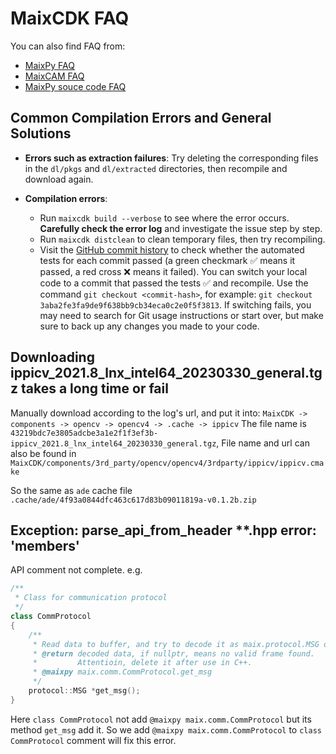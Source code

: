 MaixCDK FAQ
===

You can also find FAQ from:
* [MaixPy FAQ](https://wiki.sipeed.com/maixpy/doc/en/faq.html)
* [MaixCAM FAQ](https://wiki.sipeed.com/hardware/zh/maixcam/faq.html)
* [MaixPy souce code FAQ](https://wiki.sipeed.com/maixpy/doc/zh/source_code/faq.html)


## Common Compilation Errors and General Solutions

* **Errors such as extraction failures**: Try deleting the corresponding files in the `dl/pkgs` and `dl/extracted` directories, then recompile and download again.

* **Compilation errors**:
  * Run `maixcdk build --verbose` to see where the error occurs. **Carefully check the error log** and investigate the issue step by step.
  * Run `maixcdk distclean` to clean temporary files, then try recompiling.
  * Visit the [GitHub commit history](https://github.com/sipeed/MaixCDK/commits/main/) to check whether the automated tests for each commit passed (a green checkmark ✅ means it passed, a red cross ❌ means it failed). You can switch your local code to a commit that passed the tests ✅ and recompile. Use the command `git checkout <commit-hash>`, for example: `git checkout 3aba2fe3fa9de9f638bb9cb34eca0c2e0f5f3813`. If switching fails, you may need to search for Git usage instructions or start over, but make sure to back up any changes you made to your code.

## Downloading ippicv_2021.8_lnx_intel64_20230330_general.tgz takes a long time or fail

Manually download according to the log's url, and put it into:
`MaixCDK -> components -> opencv -> opencv4 -> .cache -> ippicv`
The file name is `43219bdc7e3805adcbe3a1e2f1f3ef3b-ippicv_2021.8_lnx_intel64_20230330_general.tgz`,
File name and url can also be found in `MaixCDK/components/3rd_party/opencv/opencv4/3rdparty/ippicv/ippicv.cmake`

So the same as `ade` cache file `.cache/ade/4f93a0844dfc463c617d83b09011819a-v0.1.2b.zip`

## Exception: parse_api_from_header **.hpp error: 'members'

API comment not complete.
e.g.

```cpp
/**
 * Class for communication protocol
 */
class CommProtocol
{
    /**
     * Read data to buffer, and try to decode it as maix.protocol.MSG object
     * @return decoded data, if nullptr, means no valid frame found.
     *         Attentioin, delete it after use in C++.
     * @maixpy maix.comm.CommProtocol.get_msg
     */
    protocol::MSG *get_msg();
}
```

Here `class CommProtocol` not add `@maixpy maix.comm.CommProtocol` but its method `get_msg` add it.
So we add `@maixpy maix.comm.CommProtocol` to `class CommProtocol` comment will fix this error.
